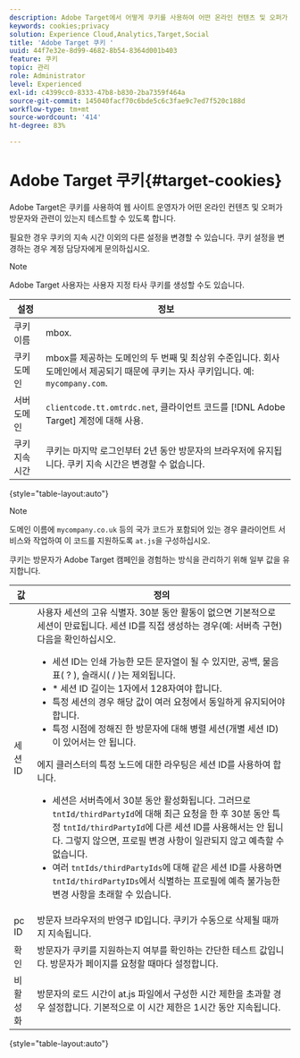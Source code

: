 ```yaml
---
description: Adobe Target에서 어떻게 쿠키를 사용하여 어떤 온라인 컨텐츠 및 오퍼가 방문자와 밀접한 관련이 있는지 테스트하는 기능을 웹 사이트 운영자에게 제공하는지 알아봅니다.
keywords: cookies;privacy
solution: Experience Cloud,Analytics,Target,Social
title: 'Adobe Target 쿠키 '
uuid: 44f7e32e-8d99-4682-8b54-8364d001b403
feature: 쿠키
topic: 관리
role: Administrator
level: Experienced
exl-id: c4399cc0-8333-47b8-b830-2ba7359f464a
source-git-commit: 145040facf70c6bde5c6c3fae9c7ed7f520c188d
workflow-type: tm+mt
source-wordcount: '414'
ht-degree: 83%

---
```


# Adobe Target 쿠키{#target-cookies}

Adobe Target은 쿠키를 사용하여 웹 사이트 운영자가 어떤 온라인 컨텐츠 및 오퍼가 방문자와 관련이 있는지 테스트할 수 있도록 합니다.

필요한 경우 쿠키의 지속 시간 이외의 다른 설정을 변경할 수 있습니다. 쿠키 설정을 변경하는 경우 계정 담당자에게 문의하십시오.

>[!NOTE]
>
>Adobe Target 사용자는 사용자 지정 타사 쿠키를 생성할 수도 있습니다.

| 설정 | 정보 |
| --- | --- |
| 쿠키 이름 | mbox. |
| 쿠키 도메인 | mbox를 제공하는 도메인의 두 번째 및 최상위 수준입니다. 회사 도메인에서 제공되기 때문에 쿠키는 자사 쿠키입니다. 예: `mycompany.com`. |
| 서버 도메인 | `clientcode.tt.omtrdc.net`, 클라이언트 코드를 [!DNL Adobe Target] 계정에 대해 사용. |
| 쿠키 지속 시간 | 쿠키는 마지막 로그인부터 2년 동안 방문자의 브라우저에 유지됩니다. 쿠키 지속 시간은 변경할 수 없습니다. |

{style=&quot;table-layout:auto&quot;}

>[!NOTE]
>
>도메인 이름에 `mycompany.co.uk` 등의 국가 코드가 포함되어 있는 경우 클라이언트 서비스와 작업하여 이 코드를 지원하도록 `at.js`을 구성하십시오.

쿠키는 방문자가 Adobe Target 캠페인을 경험하는 방식을 관리하기 위해 일부 값을 유지합니다.

| 값 | 정의 |
| --- | --- |
| 세션 ID | 사용자 세션의 고유 식별자. 30분 동안 활동이 없으면 기본적으로 세션이 만료됩니다. 세션 ID를 직접 생성하는 경우(예: 서버측 구현) 다음을 확인하십시오.<ul><li>세션 ID는 인쇄 가능한 모든 문자열이 될 수 있지만, 공백, 물음표( ? ), 슬래시( / )는 제외됩니다.</li><li>* 세션 ID 길이는 1자에서 128자여야 합니다.</li><li>특정 세션의 경우 해당 값이 여러 요청에서 동일하게 유지되어야 합니다.</li><li>특정 시점에 정해진 한 방문자에 대해 병렬 세션(개별 세션 ID)이 있어서는 안 됩니다.</li></ul>에지 클러스터의 특정 노드에 대한 라우팅은 세션 ID를 사용하여 합니다.<ul><li>세션은 서버측에서 30분 동안 활성화됩니다. 그러므로 `tntId/thirdPartyId`에 대해 최근 요청을 한 후 30분 동안 특정 `tntId/thirdPartyId`에 다른 세션 ID를 사용해서는 안 됩니다. 그렇지 않으면, 프로필 변경 사항이 일관되지 않고 예측할 수 없습니다.</li><li>여러 `tntIds/thirdPartyIds`에 대해 같은 세션 ID를 사용하면 `tntId/thirdPartyIDs`에서 식별하는 프로필에 예측 불가능한 변경 사항을 초래할 수 있습니다.</li></ul> |
| pc ID | 방문자 브라우저의 반영구 ID입니다. 쿠키가 수동으로 삭제될 때까지 지속됩니다. |
| 확인 | 방문자가 쿠키를 지원하는지 여부를 확인하는 간단한 테스트 값입니다. 방문자가 페이지를 요청할 때마다 설정합니다. |
| 비활성화 | 방문자의 로드 시간이 at.js 파일에서 구성한 시간 제한을 초과할 경우 설정합니다. 기본적으로 이 시간 제한은 1시간 동안 지속됩니다. |

{style=&quot;table-layout:auto&quot;}
